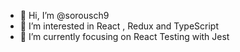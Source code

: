 - 👋 Hi, I’m @sorousch9
- 👀 I’m interested in React , Redux and TypeScript
- 🌱 I’m currently focusing on React Testing with Jest
